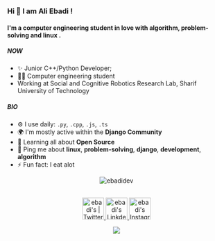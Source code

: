 
### Hi 👋 I am Ali Ebadi ! 

#### I'm a computer engineering student in love with **algorithm**, **problem-solving** and **linux** .

##### NOW

- ✨ Junior C++/Python Developer;
- 👨‍🎓 Computer engineering student
- Working at Social and Cognitive Robotics Research Lab, Sharif University of Technology

##### BIO

- ⚙️ I use daily: `.py`, `.cpp`, `.js`, `.ts`
- 🌍 I'm mostly active within the **Django Community**
- 🌱 Learning all about **Open Source**
- 💬 Ping me about **linux**, **problem-solving**, **django**, **development**, **algorithm**
- ⚡️ Fun fact: I eat alot

<p align="center"> <img src="https://github-readme-stats.vercel.app/api?username=ebadidev&show_icons=true&theme=gotham" alt="ebadidev" />

<p align="center">
<br/>
<a href="https://twitter.com/ebadidev">
  <img alt="ebadi's | Twitter" width="50px" src="https://cdn.jsdelivr.net/npm/simple-icons@v3/icons/twitter.svg"/>
</a>
<a href="https://www.linkedin.com/in/aliebadi-dev">
  <img alt="ebadi's LinkdeIN" width="50px" src="https://cdn.jsdelivr.net/npm/simple-icons@v3/icons/linkedin.svg" />
</a>
<a href="https://www.instagram.com/archmage.inc">
  <img alt="ebadi's Instagram" width="50px" src="https://cdn.jsdelivr.net/npm/simple-icons@v3/icons/instagram.svg" />
<br>


<p align="center"> <img alig src="https://github-profile-trophy.vercel.app/?username=ebadidev&column=8&no-bg=true&no-frame=true&theme=dark" />
</p>



<!--
**EbadiDev/EbadiDev** is a ✨ _special_ ✨ repository because its `README.md` (this file) appears on your GitHub profile.

Here are some ideas to get you started:

- 🔭 I’m currently working on ...
- 🌱 I’m currently learning ...
- 👯 I’m looking to collaborate on ...
- 🤔 I’m looking for help with ...
- 💬 Ask me about ...
- 📫 How to reach me: ...
- 😄 Pronouns: ...
- ⚡ Fun fact: ...
-->
